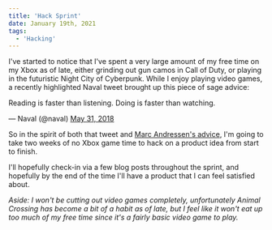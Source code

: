 ```yaml
---
title: 'Hack Sprint'
date: January 19th, 2021
tags:
  - 'Hacking'
---
```


I've started to notice that I've spent a very large amount of my free time on my
Xbox as of late, either grinding out gun camos in Call of Duty, or playing in
the futuristic Night City of Cyberpunk. While I enjoy playing video games, a
recently highlighted <TwitterMention>Naval</TwitterMention> tweet brought up
this piece of sage advice:

<Tweet data-conversation="none" data-theme="dark"><p lang="en" dir="ltr">Reading
is faster than listening. Doing is faster than watching.</p>&mdash; Naval
(@naval)
<a href="https://twitter.com/naval/status/1002107992018333696?ref_src=twsrc%5Etfw">May
31, 2018</a></Tweet>

So in the spirit of both that tweet and
[Marc Andressen's advice](https://a16z.com/2020/04/18/its-time-to-build/), I'm
going to take two weeks of no Xbox game time to hack on a product idea from
start to finish.

I'll hopefully check-in via a few blog posts throughout the sprint, and
hopefully by the end of the time I'll have a product that I can feel satisfied
about.

_Aside: I won't be cutting out video games completely, unfortunately Animal
Crossing has become a bit of a habit as of late, but I feel like it won't eat up
too much of my free time since it's a fairly basic video game to play._
